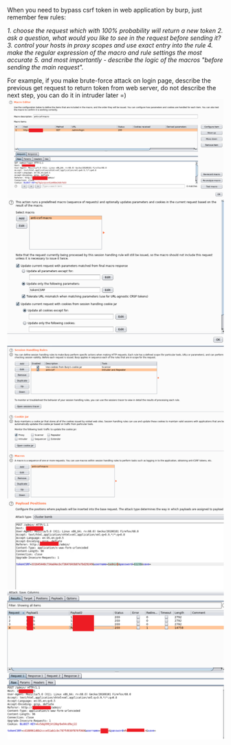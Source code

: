 When you need to bypass csrf token in web application by burp, just remember few rules:

*1. choose the request which with 100% probability will return a new token*
*2. ask a question, what would you like to see in the request before sending it?*
*3. control your hosts in proxy scopes and use exact entry into the rule*
*4. make the regular expression of the macro and rule settings the most accurate*
*5. and most importantly - describe the logic of the macros "before sending the main request".*

For example, if you make brute-force attack on login page, describe the previous get request to return token from web server, do not describe the next step, you can do it in intruder later =) 
![Image](/img/anti-csrf-burp/1.png)
![Image](/img/anti-csrf-burp/2.png)
![Image](/img/anti-csrf-burp/3.png)
![Image](/img/anti-csrf-burp/4.png)
![Image](/img/anti-csrf-burp/6.png)